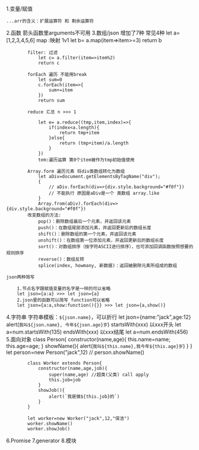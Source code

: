 1.变量/赋值

    ...arr的含义：扩展运算符 和 剩余运算符
2.函数
    箭头函数里arguments不可用
3.数组/json
    增加了7种 
        常见4种
                let a=[1,2,3,4,5,6]
            map :映射 1v1
                let b= a.map(item=>item>=3)
                return b

            filter: 过滤
                let c= a.filter(item=>item%2)
                return c

            forEach 遍历 不能用break
                let sum=0
                c.forEach(item=>{
                    sum+=item
                })
                return sum

            reduce 汇总 n >>> 1

                let e= a.reduce((tmp,item,index)=>{
                    if(index<a.length){
                        return tmp+item
                    }else{
                        return (tmp+item)/a.length
                    }
                })
                tem:遍历运算 第0个item被作为tmp初始值使用

            Array.form 遍历元素 将div类数组转化为数组
                let aDiv=document.getElementsByTagName("div");
                {
                    // aDiv.forEach(div=>{div.style.background="#f0f"})
                    // 不能执行 原因是aDiv是一个 类数组 array.like
                }
                Array.from(aDiv).forEach(div=>{div.style.background="#f0f"})
            改变数组的方法:
                pop()：删除数组最后一个元素，并返回该元素
                push()：在数组尾部添加元素，并返回更新后的数组长度
                shift()：删除数组的第一个元素，并返回该元素
                unshift()：在数组第一位添加元素，并返回更新后的数组长度
                sort()：对数组排序（按字符ASCII进行排序），也可添加回调函数按照想要的规则排序
                reverse()：数组反转
                splice(index, howmany, 新数据)：返回被删除元素所组成的数组
    
    json两种简写

        1.节点名字跟赋值变量的名字是一样的可以省略
        let json={a:a} >>> let json={a}
        2.json里的函数可以简写 function可以省略
        let json={a:a,show:function(){}} >>> let json={a,show()}
        
4.字符串
        字符串模板：`${json.name}`，可以折行
            let json={name:"jack",age:12}
            alert(`我叫${json.name},
            今年${json.age}岁`)
        startsWith(xxx) 以xxx开头
            let a=num.startsWith(135) 
        endsWith(xxx) 以xxx结尾
            let a=num.endsWith(456) 
5.面向对象
            class Person{
                constructor(name,age){
                    this.name=name;
                    this.age=age;
                }
                showName(){
                    alert(`我叫${this.name},我今年${this.age}岁`)
                }
            }
            let person=new Person("jack",12)
            // person.showName()
            
            class Worker extends Person{
                constructor(name,age,job){
                    super(name,age) //超类(父类) call apply
                    this.job=job
                }
                showJob(){
                    alert(`我是做${this.job}的`)
                }
            }

            let worker=new Worker("jack",12,"保洁")
            worker.showName()
            worker.showJob()



6.Promise
7.generator
8.模块
